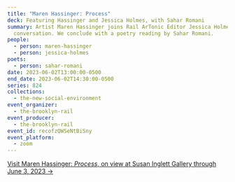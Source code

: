 ```yaml
---
title: "Maren Hassinger: Process"
deck: Featuring Hassinger and Jessica Holmes, with Sahar Romani
summary: Artist Maren Hassinger joins Rail ArTonic Editor Jessica Holmes for a
  conversation. We conclude with a poetry reading by Sahar Romani.
people:
  - person: maren-hassinger
  - person: jessica-holmes
poets:
  - person: sahar-romani
date: 2023-06-02T13:00:00-0500
end_date: 2023-06-02T14:30:00-0500
series: 824
collections:
  - the-new-social-environment
event_organizer:
  - the-brooklyn-rail
event_producer:
  - the-brooklyn-rail
event_id: recofzQWSeNtBiSny
event_platform:
  - zoom
---
```

[V﻿isit Maren Hassinger: *Process*, on view at Susan Inglett Gallery through June 3, 2023 →](https://www.inglettgallery.com/exhibitions/198-maren-hassinger-process/overview/)
